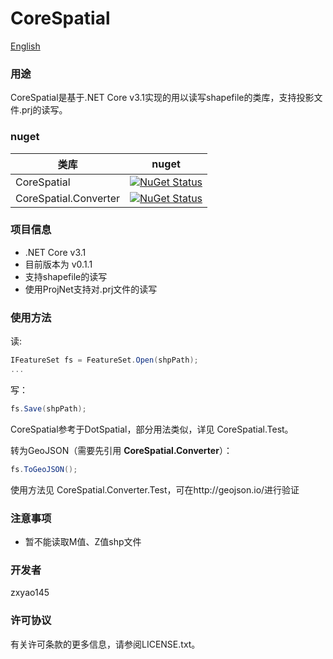 # CoreSpatial

[English](./README-en.md)


### 用途
CoreSpatial是基于.NET Core v3.1实现的用以读写shapefile的类库，支持投影文件.prj的读写。


### nuget
|  类库   | nuget  |
|  ----  | ----  |
| CoreSpatial | [![NuGet Status](https://img.shields.io/nuget/v/CoreSpatial)](https://www.nuget.org/packages/CoreSpatial) |
| CoreSpatial.Converter | [![NuGet Status](https://img.shields.io/nuget/v/CoreSpatial.Converter?style=plastic)](https://www.nuget.org/packages/CoreSpatial.Converter) |


### 项目信息
+ .NET Core v3.1
+ 目前版本为 v0.1.1
+ 支持shapefile的读写
+ 使用ProjNet支持对.prj文件的读写


### 使用方法
读:
```c#
IFeatureSet fs = FeatureSet.Open(shpPath);
...
```
写：
```c#
fs.Save(shpPath);
```
CoreSpatial参考于DotSpatial，部分用法类似，详见 CoreSpatial.Test。

转为GeoJSON（需要先引用 **CoreSpatial.Converter**）：
```c#
fs.ToGeoJSON();
```
使用方法见 CoreSpatial.Converter.Test，可在http://geojson.io/进行验证


### 注意事项
+ 暂不能读取M值、Z值shp文件


### 开发者
zxyao145


### 许可协议
有关许可条款的更多信息，请参阅LICENSE.txt。
